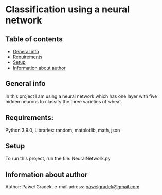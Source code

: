 # Classification using a neural network

## Table of contents
* [General info](#general-info)
* [Requirements](#requirements)
* [Setup](#setup)
* [Information about author](#information-about-author)

## General info
In this project I am using a neural network which has one layer with five hidden neurons to classify the three varieties of wheat.

## Requirements:
Python 3.9.0,
Libraries: random, matplotlib, math, json

## Setup
To run this project, run the file: NeuralNetwork.py

## Information about author
Author: Paweł Gradek,
e-mail adress: pawelgradek@gmail.com